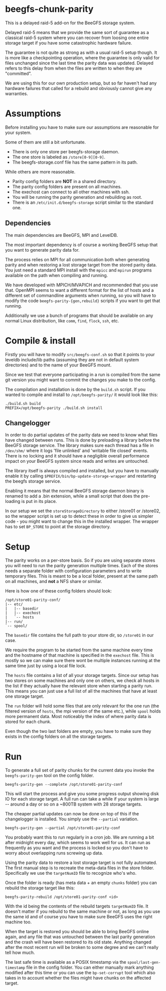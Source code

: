 beegfs-chunk-parity
===================

This is a delayed raid-5 add-on for the BeeGFS storage system.

Delayed raid-5 means that we provide the same sort of guarantee as a classical
raid-5 system where you can recover from loosing one entire storage target if
you have some catastrophic hardware failure.

The guarantee is not quite as strong as with a usual raid-5 setup though.
It is more like a checkpointing operation, where the guarantee is only valid
for files unchanged since the last time the parity data was updated.
Delayed refers to this delay from when the files are written to when they are
"committed".

We are using this for our own production setup, but so far haven't had any
hardware failures that called for a rebuild and obviously cannot give any
warranties.


Assumptions
===========
Before installing you have to make sure our assumptions are reasonable for
your system.

Some of them are still a bit unfortunate.

* There is only one store per beegfs-storage daemon.
* The one store is labeled as `/store[0-9][0-9]`.
* The beegfs-storage.conf file has the same pattern in its path.

While others are more reasonable.

* Parity config folders are **NOT** in a shared directory.
* The parity config folders are present on all machines.
* The exechost can connect to all other machines with ssh.
* You will be running the parity generation and rebuilding as root.
* There is an `/etc/init.d/beegfs-storage` script similar to the standard one.

Dependencies
------------
The main dependencies are BeeGFS, MPI and LevelDB.

The most important dependency is of course a working BeeGFS setup that you
want to generate parity data for.

The process relies on MPI for all communication both when generating parity
and when restoring a lost storage target from the stored parity data.
You just need a standard MPI install with the `mpicc` and `mpirun` programs
available on the path when compiling and running.

We have developed with MPICH/MVAPICH and recommended that you use that.
OpenMPI seems to want a different format for the list of hosts and a different
set of commandline arguments when running, so you will have to modify the code
`beegfs-parity-{gen,rebuild}` scripts if you want to get that running.

Additionally we use a bunch of programs that should be available on any normal
Linux distribution, like `comm`, `find`, `flock`, `ssh`, etc.


Compile & install
=================
Firstly you will have to modify `src/beegfs-conf.sh` so that it points to your
leveldb include/lib paths (assuming they are not in default system directories)
and to the name of your BeeGFS mount.

Since we test that everyone participating in a run is compiled from the same
git version you might want to commit the changes you make to the config.

The compilation and installation is done by the `build.sh` script.
If you wanted to compile and install to `/opt/beegfs-parity/` it would look
like this:

    ./build.sh build
    PREFIX=/opt/beegfs-parity ./build.sh install

Changelogger
------------
In order to do partial updates of the parity data we need to know what files
have changed between runs. This is done by preloading a library before the
BeeGFS storage service. The library makes sure each thread has a file in
`/dev/shm/` where it logs 'file unlinked' and 'writable file closed' events.
There is no locking and it should have a negligible overall performance impact
on your BeeGFS system since reads and writes are untouched.

The library itself is always compiled and installed, but you have to manually
enable it by calling `$PREFIX/bin/bp-update-storage-wrapper` and restarting
the beegfs storage service.

Enabling it means that the normal BeeGFS storage daemon binary is renamed to
add a .bin extension, while a small script that does the pre-loading is put in
its place.

In our setup we set the `storeStorageDirectory` to either /store01 or /store02,
so the wrapper script is set up to detect these in order to give us simpler
code - you might want to change this in the installed wrapper.  The wrapper has
to set `BP_STORE` to point at the storage directory.


Setup
=====
The parity works on a per-store basis. So if you are using separate stores you
will need to run the parity generation multiple times.
Each of the stores needs a separate folder with configuration parameters and
to write temporary files. This is meant to be a local folder, present at the
same path on all machines, and **not** a NFS share or similar.

Here is how one of these config folders should look:

    /opt/store01-parity-conf/
    |-- etc/
    |   |-- basedir
    |   |-- exechost
    |   `-- hosts
    |-- run/
    `-- spool/


The `basedir` file contains the full path to your store dir, so `/store01` in
our case.

We require the program to be started from the same machine every time and the
hostname of that machine is specified in the `exechost` file. This is mostly
so we can make sure there wont be multiple instances running at the same time
just by using a local file lock.

The `hosts` file contains a list of all your storage targets. Since our setup
has two stores on some machines and only one on others, we check all hosts in
the list if they actually have the relevant store when starting a parity run.
This means you can just use a full list of all the machines that have at least
one storage target.

The `run` folder will hold some files that are only relevant for the one run
(the filtered version of `hosts`, the mpi version of the same etc.), while
`spool` holds more permanent data. Most noticeably the index of where parity
data is stored for each chunk.

Even though the two last folders are empty, you have to make sure they exists
in the config folders on all the storage targets.


Run
===
To generate a full set of parity chunks for the current data you invoke the
`beegfs-parity-gen` tool on the config folder.

    beegfs-parity-gen --complete /opt/store01-parity-conf

This will start the process and give you some progress output showing disk IO
for each storage target. A full run can take a while if your system is large
-- around a day or so on a ~800TB system with 28 storage targets.

The cheaper partial updates can now be done on top of this if the
changelogger is installed. You simply use the `--partial` variation.

    beegfs-parity-gen --partial /opt/store01-parity-conf

You probably want this to run regularly in a cron job. We are running a bit
after midnight every day, which seems to work well for us. It can run as
frequently as you want and the process is locked so you don't have to worry
about overlapping runs screwing up data.

Using the parity data to restore a lost storage target is not fully automated.
The first manual step is to recreate the meta-data files in the store folder.
Specifically we use the `targetNumID` file to recognize who's who.

Once the folder is ready (has meta data + an empty `chunks` folder) you can
rebuild the storage target like this:

    beegfs-parity-rebuild /opt/store01-parity-conf <id>

With the id being the contents of the rebuild targets `targetNumID` file.
It doesn't matter if you rebuild to the same machine or not, as long as you
use the same id and of course you have to make sure BeeGFS uses the right
machine too.

When the target is restored you should be able to bring BeeGFS online again,
and any file that was untouched between the last parity generation and the
crash will have been restored to its old state.
Anything changed after the most recent run will be broken to some degree and
we can't really tell how much.

The last safe time is available as a POSIX timestamp via the
`spool/last-gen-timestamp` file in the config folder. You can either manually
mark anything modified after this time or you can use the `bp-set-corrupt`
tool which also takes in to account whether the files might have chunks on the
affected target.

